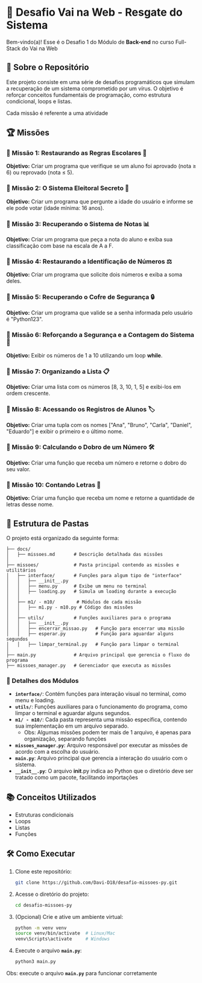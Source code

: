 # 🚀 Desafio Vai na Web - Resgate do Sistema

Bem-vindo(a)! Esse é o Desafio 1 do Módulo de **Back-end** no curso Full-Stack do Vai na Web

## 📌 Sobre o Repositório
Este projeto consiste em uma série de desafios programáticos que simulam a recuperação de um sistema comprometido por um vírus. O objetivo é reforçar conceitos fundamentais de programação, como estrutura condicional, loops e listas.

Cada missão é referente a uma atividade

## 🏆 Missões

### 🔹 Missão 1: Restaurando as Regras Escolares 📝
**Objetivo:** Criar um programa que verifique se um aluno foi aprovado (nota ≥ 6) ou reprovado (nota ≤ 5).

### 🔹 Missão 2: O Sistema Eleitoral Secreto 📝
**Objetivo:** Criar um programa que pergunte a idade do usuário e informe se ele pode votar (idade mínima: 16 anos).

### 🔹 Missão 3: Recuperando o Sistema de Notas 📊
**Objetivo:** Criar um programa que peça a nota do aluno e exiba sua classificação com base na escala de A a F.

### 🔹 Missão 4: Restaurando a Identificação de Números ⚖️
**Objetivo:** Criar um programa que solicite dois números e exiba a soma deles.

### 🔹 Missão 5: Recuperando o Cofre de Segurança 🔒
**Objetivo:** Criar um programa que valide se a senha informada pelo usuário é "Python123".

### 🔹 Missão 6: Reforçando a Segurança e a Contagem do Sistema 💾
**Objetivo:** Exibir os números de 1 a 10 utilizando um loop **while**.

### 🔹 Missão 7: Organizando a Lista 📋
**Objetivo:** Criar uma lista com os números [8, 3, 10, 1, 5] e exibi-los em ordem crescente.

### 🔹 Missão 8: Acessando os Registros de Alunos 🏷️
**Objetivo:** Criar uma tupla com os nomes ["Ana", "Bruno", "Carla", "Daniel", "Eduardo"] e exibir o primeiro e o último nome.

### 🔹 Missão 9: Calculando o Dobro de um Número 🛠️
**Objetivo:** Criar uma função que receba um número e retorne o dobro do seu valor.

### 🔹 Missão 10: Contando Letras 🔄
**Objetivo:** Criar uma função que receba um nome e retorne a quantidade de letras desse nome.


## 📂 Estrutura de Pastas
O projeto está organizado da seguinte forma:

```
├── docs/                
│   ├── missoes.md       # Descrição detalhada das missões
│
├── missoes/             # Pasta principal contendo as missões e utilitários
│   ├── interface/       # Funções para algum tipo de "interface"
│   │   ├── __init__.py
│   │   ├── menu.py      # Exibe um menu no terminal
│   │   ├── loading.py   # Simula um loading durante a execução
│   │
│   ├── m1/ - m10/        # Módulos de cada missão
│   │   ├── m1.py - m10.py # Código das missões
│   │
│   ├── utils/           # Funções auxiliares para o programa
│   │   ├── __init__.py
│   │   ├── encerrar_missao.py   # Função para encerrar uma missão
│   │   ├── esperar.py           # Função para aguardar alguns segundos
│   │   ├── limpar_terminal.py   # Função para limpar o terminal
│
├── main.py              # Arquivo principal que gerencia o fluxo do programa
├── missoes_manager.py   # Gerenciador que executa as missões
```

### 📌 Detalhes dos Módulos
- **`interface/`**: Contém funções para interação visual no terminal, como menu e loading.
- **`utils/`**: Funções auxiliares para o funcionamento do programa, como limpar o terminal e aguardar alguns segundos.
- **`m1/ - m10/`**: Cada pasta representa uma missão específica, contendo sua implementação em um arquivo separado.
   - Obs: Algumas missões podem ter mais de 1 arquivo, é apenas para organização, separando funções
- **`missoes_manager.py`**: Arquivo responsável por executar as missões de acordo com a escolha do usuário.
- **`main.py`**: Arquivo principal que gerencia a interação do usuário com o sistema.
- **`__init__.py`**: O arquivo __init__.py indica ao Python que o diretório deve ser tratado como um pacote, facilitando importações

## 📚 Conceitos Utilizados
- Estruturas condicionais
- Loops
- Listas
- Funções

## 🛠 Como Executar
1. Clone este repositório:
   ```bash
   git clone https://github.com/Davi-D18/desafio-missoes-py.git
   ```
2. Acesse o diretório do projeto:
   ```bash
   cd desafio-missoes-py
   ```
  
3. (Opcional) Crie e ative um ambiente virtual:
   ```bash
   python -m venv venv
   source venv/bin/activate  # Linux/Mac
   venv\Scripts\activate     # Windows
   ```

4. Execute o arquivo **`main.py`**:
   ```bash
   python3 main.py
   ```

Obs: execute o arquivo **`main.py`** para funcionar corretamente